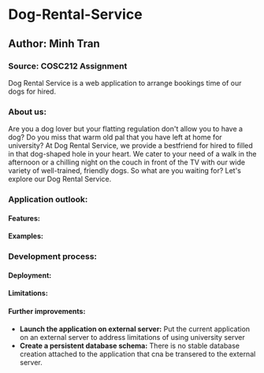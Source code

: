 # Dog-Rental-Service
## Author: Minh Tran
### Source: COSC212 Assignment

Dog Rental Service is a web application to arrange bookings time of our dogs for hired.

### About us:
Are you a dog lover but your flatting regulation don't allow you to have a dog? Do you miss that warm old pal that you have left at home for university? At Dog Rental Service, we provide a bestfriend for hired to filled in that dog-shaped hole in your heart. We cater to your need of a walk in the afternoon or a chilling night on the couch in front of the TV with our wide variety of well-trained, friendly dogs. So what are you waiting for? Let's explore our Dog Rental Service.

### Application outlook:

#### Features:

#### Examples:


### Development process:

#### Deployment:
#### Limitations:

#### Further improvements:
* **Launch the application on external server:** Put the current application on an external server to address limitations of using university server
* **Create a persistent database schema:** There is no stable database creation attached to the application that cna be transered to the external server.
